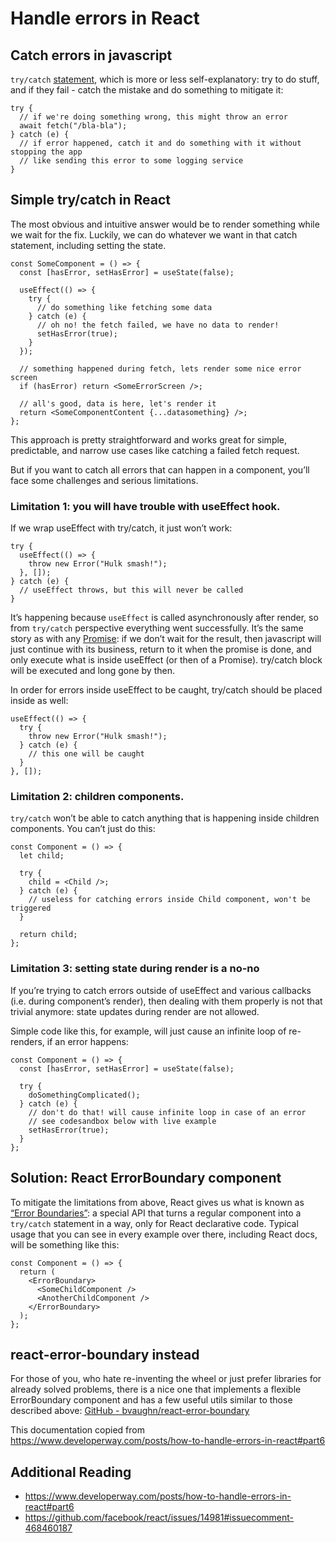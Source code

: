 # Handle errors in React

## Catch errors in javascript

`try/catch` [statement](https://developer.mozilla.org/en-US/docs/Web/JavaScript/Reference/Statements/try...catch), which is more or less self-explanatory: try to do stuff, and if they fail - catch the mistake and do something to mitigate it:

```tsx
try {
  // if we're doing something wrong, this might throw an error
  await fetch("/bla-bla");
} catch (e) {
  // if error happened, catch it and do something with it without stopping the app
  // like sending this error to some logging service
}
```

## Simple try/catch in React

The most obvious and intuitive answer would be to render something while we wait for the fix. Luckily, we can do whatever we want in that catch statement, including setting the state.

```tsx
const SomeComponent = () => {
  const [hasError, setHasError] = useState(false);

  useEffect(() => {
    try {
      // do something like fetching some data
    } catch (e) {
      // oh no! the fetch failed, we have no data to render!
      setHasError(true);
    }
  });

  // something happened during fetch, lets render some nice error screen
  if (hasError) return <SomeErrorScreen />;

  // all's good, data is here, let's render it
  return <SomeComponentContent {...datasomething} />;
};
```

This approach is pretty straightforward and works great for simple, predictable, and narrow use cases like catching a failed fetch request.

But if you want to catch all errors that can happen in a component, you’ll face some challenges and serious limitations.

### Limitation 1: you will have trouble with useEffect hook.

If we wrap useEffect with try/catch, it just won’t work:

```tsx
try {
  useEffect(() => {
    throw new Error("Hulk smash!");
  }, []);
} catch (e) {
  // useEffect throws, but this will never be called
}
```

It’s happening because `useEffect` is called asynchronously after render, so from `try/catch` perspective everything went successfully. It’s the same story as with any [Promise](https://www.developerway.com/posts/fetching-in-react-lost-promises#part1): if we don’t wait for the result, then javascript will just continue with its business, return to it when the promise is done, and only execute what is inside useEffect (or then of a Promise). try/catch block will be executed and long gone by then.

In order for errors inside useEffect to be caught, try/catch should be placed inside as well:

```tsx
useEffect(() => {
  try {
    throw new Error("Hulk smash!");
  } catch (e) {
    // this one will be caught
  }
}, []);
```

### Limitation 2: children components.

`try/catch` won’t be able to catch anything that is happening inside children components. You can’t just do this:

```tsx
const Component = () => {
  let child;

  try {
    child = <Child />;
  } catch (e) {
    // useless for catching errors inside Child component, won't be triggered
  }

  return child;
};
```

### Limitation 3: setting state during render is a no-no

If you’re trying to catch errors outside of useEffect and various callbacks (i.e. during component’s render), then dealing with them properly is not that trivial anymore: state updates during render are not allowed.

Simple code like this, for example, will just cause an infinite loop of re-renders, if an error happens:

```tsx
const Component = () => {
  const [hasError, setHasError] = useState(false);

  try {
    doSomethingComplicated();
  } catch (e) {
    // don't do that! will cause infinite loop in case of an error
    // see codesandbox below with live example
    setHasError(true);
  }
};
```

## Solution: React ErrorBoundary component

To mitigate the limitations from above, React gives us what is known as [“Error Boundaries”](https://reactjs.org/docs/error-boundaries.html): a special API that turns a regular component into a `try/catch` statement in a way, only for React declarative code. Typical usage that you can see in every example over there, including React docs, will be something like this:

```tsx
const Component = () => {
  return (
    <ErrorBoundary>
      <SomeChildComponent />
      <AnotherChildComponent />
    </ErrorBoundary>
  );
};
```

## react-error-boundary instead

For those of you, who hate re-inventing the wheel or just prefer libraries for already solved problems, there is a nice one that implements a flexible ErrorBoundary component and has a few useful utils similar to those described above: [GitHub - bvaughn/react-error-boundary](https://github.com/bvaughn/react-error-boundary)

This documentation copied from https://www.developerway.com/posts/how-to-handle-errors-in-react#part6

## Additional Reading

- https://www.developerway.com/posts/how-to-handle-errors-in-react#part6
- https://github.com/facebook/react/issues/14981#issuecomment-468460187
